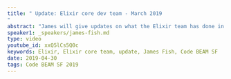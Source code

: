 ```yaml
---
title: " Update: Elixir core dev team - March 2019
"
abstract: "James will give updates on what the Elixir team has done in the last few months, what are the projects they're working on, what's going on on the research side, and what features will be in the next release."
speaker1: _speakers/james-fish.md
type: video
youtube_id: xxQ5lCs5Q0c
keywords: Elixir, Elixir core team, update, James Fish, Code BEAM SF
date: 2019-04-30
tags: Code BEAM SF 2019
---
```


